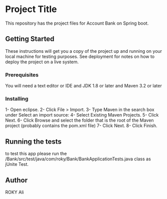 # Project Title

This repository has the project files for Account Bank on Spring boot.

## Getting Started

These instructions will get you a copy of the project up and running on your local machine for testing purposes. See deployment for notes on how to deploy the project on a live system.

### Prerequisites

You will need a text editor or IDE and JDK 1.8 or later and Maven 3.2 or later


### Installing

1- Open eclipse.
2- Click File > Import.
3- Type Maven in the search box under Select an import source:
4- Select Existing Maven Projects.
5- Click Next.
6- Click Browse and select the folder that is the root of the Maven project (probably contains the pom.xml file)
7- Click Next.
8- Click Finish.

## Running the tests

to test this app please run the /Bank/src/test/java/com/roky/Bank/BankApplicationTests.java class as jUnite Test.

## Author

ROKY Ali



